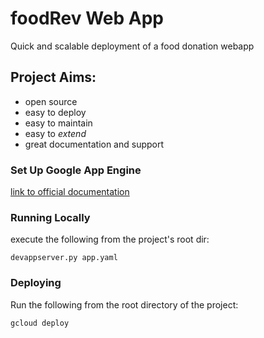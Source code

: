 # foodRev Web App

Quick and scalable deployment of a food donation webapp

## Project Aims:

 - open source
 - easy to deploy
 - easy to maintain
 - easy to _extend_
 - great documentation and support

### Set Up Google App Engine

[link to official documentation](https://cloud.google.com/appengine/docs/standard/python/getting-started/python-standard-env)

### Running Locally

execute the following from the project's root dir:

`devappserver.py app.yaml`


### Deploying

Run the following from the root directory of the project:

`gcloud deploy`

